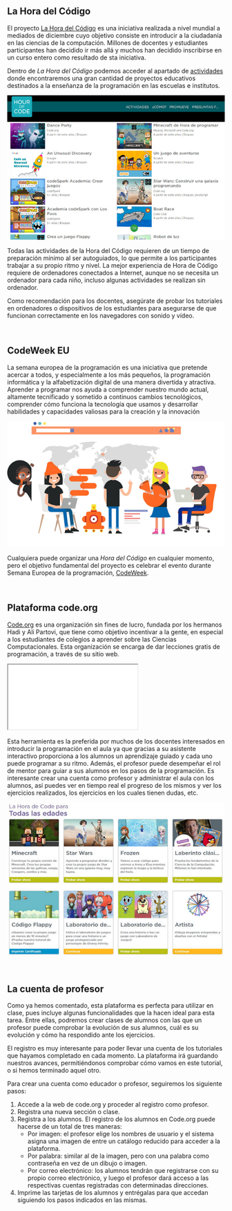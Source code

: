 ## La Hora del Código

El proyecto [La Hora del Código](https://hourofcode.com/es) es una iniciativa realizada a nivel mundial a mediados de diciembre cuyo objetivo consiste en introducir a la ciudadanía en las ciencias de la computación. Millones de docentes y estudiantes participantes han decidido ir más allá y muchos han decidido inscribirse en un curso entero como resultado de sta iniciativa.

Dentro de *La Hora del Código* podemos acceder al apartado de [actividades](https://hourofcode.com/es/learn) donde encontraremos una gran cantidad de proyectos educativos destinados a la enseñanza de la programación en las escuelas e institutos.

![](img/actividades.jpg "Actividades en La Hora del Código")

Todas las actividades de la Hora del Código requieren de un tiempo de preparación mínimo al ser autoguiados, lo que permite a los participantes trabajar a su propio ritmo y nivel. La mejor experiencia de Hora de Código requiere de ordenadores conectados a Internet, aunque no se necesita un ordenador para cada niño, incluso algunas actividades se realizan sin ordenador.

Como recomendación para los docentes, asegúrate de probar los tutoriales en ordenadores o dispositivos de los estudiantes para asegurarse de que funcionan correctamente en los navegadores con sonido y vídeo.



<br />



## CodeWeek EU

La semana europea de la programación es una iniciativa que pretende acercar a todos, y especialmente a los más pequeños, la programación informática y la alfabetización digital de una manera divertida y atractiva. Aprender a programar nos ayuda a comprender nuestro mundo actual, altamente tecnificado y sometido a continuos cambios tecnológicos, comprender cómo funciona la tecnología que usamos y desarrollar habilidades y capacidades valiosas para la creación y la innovación

![](img/codeweek.jpg "CodeWeek EU")

Cualquiera puede organizar una *Hora del Código* en cualquier momento, pero el objetivo fundamental del proyecto es celebrar el evento durante Semana Europea de la programación, [CodeWeek](https://codeweek.eu/).



<br />



## Plataforma code.org

[Code.org](https://code.org/) es una organización sin fines de lucro, fundada por los hermanos Hadi y Ali Partovi, que tiene como objetivo incentivar a la gente, en especial a los estudiantes de colegios a aprender sobre las Ciencias Computacionales. Esta organización se encarga de dar lecciones gratis de programación, a través de su sitio web.

<div class="iframe">
  <iframe src="//www.youtube.com/embed/nKIu9yen5nc" allowfullscreen></iframe>
</div>

Esta herramienta es la preferida por muchos de los docentes interesados en introducir la programación en el aula ya que gracias a su asistente interactivo proporciona a los alumnos un aprendizaje guiado y cada uno puede programar a su ritmo. Además, el profesor puede desempeñar el rol de mentor para guiar a sus alumnos en los pasos de la programación. Es interesante crear una cuenta como profesor y administrar el aula con los alumnos, así puedes ver en tiempo real el progreso de los mismos y ver los ejercicios realizados, los ejercicios en los cuales tienen dudas, etc.

![](img/codeorg.jpg "Code.org")



<br />



## La cuenta de profesor

Como ya hemos comentado, esta plataforma es perfecta para utilizar en clase, pues incluye algunas funcionalidades que la hacen ideal para esta tarea. Entre ellas, podremos crear clases de alumnos con las que un profesor puede comprobar la evolución de sus alumnos, cuál es su evolución y cómo ha respondido ante los ejercicios.

El registro es muy interesante para poder llevar una cuenta de los tutoriales que hayamos completado en cada momento. La plataforma irá guardando nuestros avances, permitiéndonos comprobar cómo vamos en este tutorial, o si hemos terminado aquel otro.

Para crear una cuenta como educador o profesor, seguiremos los siguiente pasos:

1. Accede a la web de code.org y proceder al registro como profesor.
2. Registra una nueva sección o clase.
3. Registra a los alumnos. El registro de los alumnos en Code.org puede hacerse de un total de tres maneras:
   - Por imagen: el profesor elige los nombres de usuario y el sistema asigna una imagen de entre un catálogo reducido para acceder a la plataforma.
   - Por palabra: similar al de la imagen, pero con una palabra como contraseña en vez de un dibujo o imagen.
   - Por correo electrónico: los alumnos tendrán que registrarse con su propio correo electrónico, y luego el profesor dará acceso a las respectivas cuentas registradas con determinadas direcciones.
4. Imprime las tarjetas de los alumnos y entrégalas para que accedan siguiendo los pasos indicados en las mismas.
